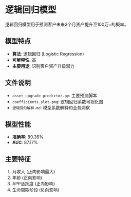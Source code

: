 # 逻辑回归模型

逻辑回归模型用于预测客户未来3个月资产提升至100万+的概率。

## 模型特点

- **算法**: 逻辑回归 (Logistic Regression)
- **可解释性**: 高
- **主要用途**: 识别客户资产升级潜力

## 文件说明

- `asset_upgrade_predictor.py`: 主要预测脚本
- `coefficients_plot.png`: 逻辑回归系数可视化图
- `逻辑回归解释.md`: 模型系数解释和业务洞察

## 模型性能

- **准确率**: 80.36%
- **AUC**: 87.17%

## 主要特征

1. 月收入 (正向影响最大)
2. 年龄 (正向影响)
3. APP活跃度 (正向影响)
4. 生命周期阶段 (负向影响)